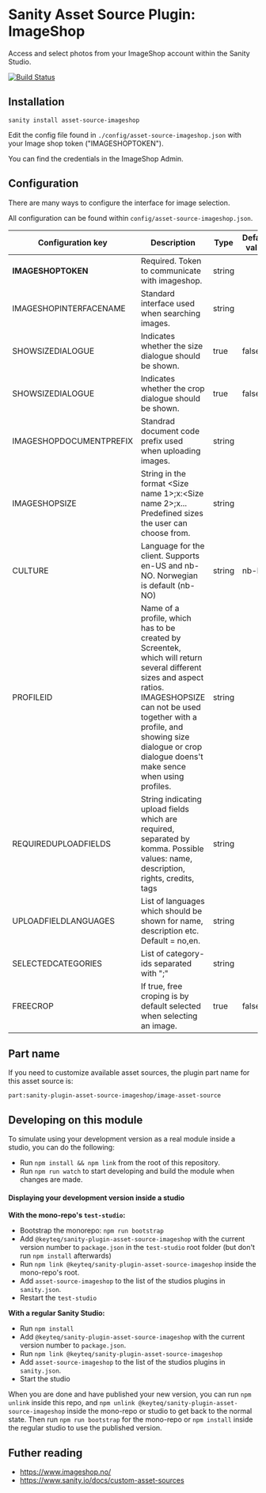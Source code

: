 # Sanity Asset Source Plugin: ImageShop

Access and select photos from your ImageShop account within the Sanity Studio.


[![Build Status](https://travis-ci.org/Keyteq/sanity-plugin-asset-source-imageshop.svg?branch=master)](https://travis-ci.org/sanity-io/sanity-plugin-asset-source-cloudinary)


## Installation

`sanity install asset-source-imageshop`

Edit the config file found in `./config/asset-source-imageshop.json` with your Image shop token ("IMAGESHOPTOKEN").

You can find the credentials in the ImageShop Admin.

## Configuration


There are many ways to configure the interface for image selection.

All configuration can be found within `config/asset-source-imageshop.json`.


| Configuration key | Description |   Type         |   Default value   |
| ------------- | ------------- | ---------------- | ----------------- |
| **IMAGESHOPTOKEN**  | Required. Token to communicate with imageshop.  | string |  |
| IMAGESHOPINTERFACENAME  |  Standard interface used when searching images.  | string |  |
| SHOWSIZEDIALOGUE  | Indicates whether the size dialogue should be shown. |  true|false  |  true |
| SHOWSIZEDIALOGUE  | Indicates whether the crop dialogue should be shown. |  true|false  |  true |
| IMAGESHOPDOCUMENTPREFIX  | Standrad document code prefix used when uploading images. |  string  |  |
| IMAGESHOPSIZE  | String in the format <Size name 1>;<width1>x<height1>:<Size name 2>;<width2>x<height2>... Predefined sizes the user can choose from. |  string  |  |
| CULTURE  | Language for the client. Supports en-US and nb-NO. Norwegian is default (nb-NO) |  string  | nb-NO |
| PROFILEID  | 	Name of a profile, which has to be created by Screentek, which will return several different sizes and aspect ratios. IMAGESHOPSIZE can not be used together with a profile, and showing size dialogue or crop dialogue doens't make sence when using profiles. |  string  |  |
| REQUIREDUPLOADFIELDS  | String indicating upload fields which are required, separated by komma. Possible values: name, description, rights, credits, tags |  string  |  |
| UPLOADFIELDLANGUAGES  | List of languages which should be shown for name, description etc. Default = no,en. |  string  |  |
| SELECTEDCATEGORIES  | List of category-ids separated with ";" |  string  |  |
| FREECROP  | If true, free croping is by default selected when selecting an image. |  true|false  | false |




## Part name

If you need to customize available asset sources, the plugin part name for this asset source is:

`part:sanity-plugin-asset-source-imageshop/image-asset-source`


## Developing on this module

To simulate using your development version as a real module inside a studio, you can do the following:

* Run `npm install && npm link` from the root of this repository.
* Run `npm run watch` to start developing and build the module when changes are made.

#### Displaying your development version inside a studio

**With the mono-repo's `test-studio`:**

  * Bootstrap the monorepo: `npm run bootstrap`
  * Add `@keyteq/sanity-plugin-asset-source-imageshop` with the current version number to `package.json` in the `test-studio` root folder (but don't run `npm install` afterwards)
  * Run `npm link @keyteq/sanity-plugin-asset-source-imageshop` inside the mono-repo's root.
  * Add `asset-source-imageshop` to the list of the studios plugins in `sanity.json`.
  * Restart the `test-studio`

**With a regular Sanity Studio:**
  * Run `npm install`
  * Add `@keyteq/sanity-plugin-asset-source-imageshop` with the current version number to `package.json`.
  * Run `npm link @keyteq/sanity-plugin-asset-source-imageshop`
  * Add `asset-source-imageshop` to the list of the studios plugins in `sanity.json`.
  * Start the studio

When you are done and have published your new version, you can run `npm unlink` inside this repo, and `npm unlink @keyteq/sanity-plugin-asset-source-imageshop` inside the mono-repo or studio to get back to the normal state. Then run `npm run bootstrap` for the mono-repo or `npm install` inside the regular studio to use the published version.


## Futher reading
* https://www.imageshop.no/
* https://www.sanity.io/docs/custom-asset-sources
